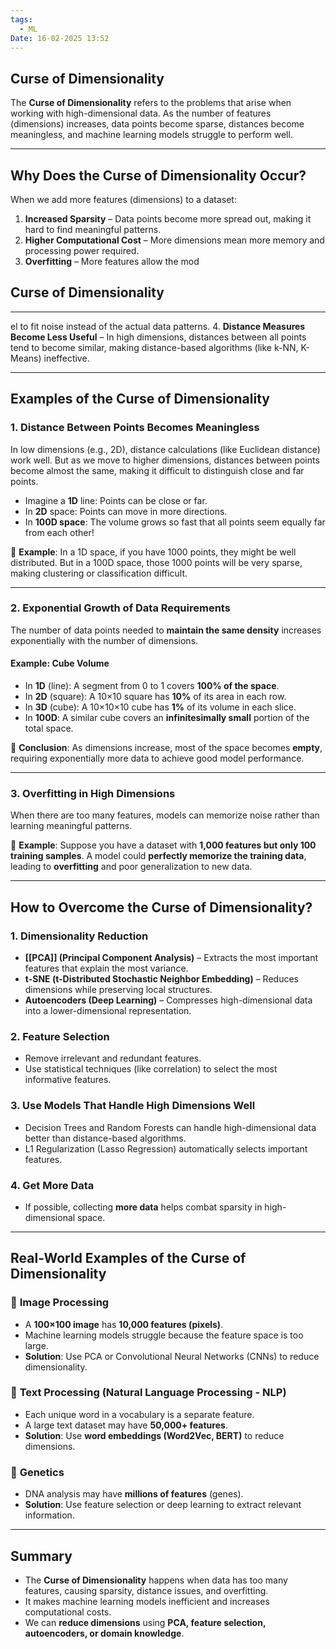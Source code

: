 ```yaml
---
tags:
  - ML
Date: 16-02-2025 13:52
---
```

## **Curse of Dimensionality**

The **Curse of Dimensionality** refers to the problems that arise when working with high-dimensional data. As the number of features (dimensions) increases, data points become sparse, distances become meaningless, and machine learning models struggle to perform well.

---

## **Why Does the Curse of Dimensionality Occur?**

When we add more features (dimensions) to a dataset:

1. **Increased Sparsity** – Data points become more spread out, making it hard to find meaningful patterns.
2. **Higher Computational Cost** – More dimensions mean more memory and processing power required.
3. **Overfitting** – More features allow the mod
## Curse of Dimensionality

---

el to fit noise instead of the actual data patterns.
4. **Distance Measures Become Less Useful** – In high dimensions, distances between all points tend to become similar, making distance-based algorithms (like k-NN, K-Means) ineffective.

---

## **Examples of the Curse of Dimensionality**

### **1. Distance Between Points Becomes Meaningless**

In low dimensions (e.g., 2D), distance calculations (like Euclidean distance) work well. But as we move to higher dimensions, distances between points become almost the same, making it difficult to distinguish close and far points.

- Imagine a **1D** line: Points can be close or far.
- In **2D** space: Points can move in more directions.
- In **100D space**: The volume grows so fast that all points seem equally far from each other!

🔹 **Example**: In a 1D space, if you have 1000 points, they might be well distributed. But in a 100D space, those 1000 points will be very sparse, making clustering or classification difficult.

---

### **2. Exponential Growth of Data Requirements**

The number of data points needed to **maintain the same density** increases exponentially with the number of dimensions.

#### **Example: Cube Volume**

- In **1D** (line): A segment from 0 to 1 covers **100% of the space**.
- In **2D** (square): A 10×10 square has **10%** of its area in each row.
- In **3D** (cube): A 10×10×10 cube has **1%** of its volume in each slice.
- In **100D**: A similar cube covers an **infinitesimally small** portion of the total space.

🔹 **Conclusion**: As dimensions increase, most of the space becomes **empty**, requiring exponentially more data to achieve good model performance.

---

### **3. Overfitting in High Dimensions**

When there are too many features, models can memorize noise rather than learning meaningful patterns.

🔹 **Example**: Suppose you have a dataset with **1,000 features but only 100 training samples**. A model could **perfectly memorize the training data**, leading to **overfitting** and poor generalization to new data.

---

## **How to Overcome the Curse of Dimensionality?**

### **1. Dimensionality Reduction**

- **[[PCA]] (Principal Component Analysis)** – Extracts the most important features that explain the most variance.
- **t-SNE (t-Distributed Stochastic Neighbor Embedding)** – Reduces dimensions while preserving local structures.
- **Autoencoders (Deep Learning)** – Compresses high-dimensional data into a lower-dimensional representation.

### **2. Feature Selection**

- Remove irrelevant and redundant features.
- Use statistical techniques (like correlation) to select the most informative features.

### **3. Use Models That Handle High Dimensions Well**

- Decision Trees and Random Forests can handle high-dimensional data better than distance-based algorithms.
- L1 Regularization (Lasso Regression) automatically selects important features.

### **4. Get More Data**

- If possible, collecting **more data** helps combat sparsity in high-dimensional space.

---

## **Real-World Examples of the Curse of Dimensionality**

### 🔹 **Image Processing**

- A **100×100 image** has **10,000 features (pixels)**.
- Machine learning models struggle because the feature space is too large.
- **Solution**: Use PCA or Convolutional Neural Networks (CNNs) to reduce dimensionality.

### 🔹 **Text Processing (Natural Language Processing - NLP)**

- Each unique word in a vocabulary is a separate feature.
- A large text dataset may have **50,000+ features**.
- **Solution**: Use **word embeddings (Word2Vec, BERT)** to reduce dimensions.

### 🔹 **Genetics**

- DNA analysis may have **millions of features** (genes).
- **Solution**: Use feature selection or deep learning to extract relevant information.

---

## **Summary**

- The **Curse of Dimensionality** happens when data has too many features, causing sparsity, distance issues, and overfitting.
- It makes machine learning models inefficient and increases computational costs.
- We can **reduce dimensions** using **PCA, feature selection, autoencoders, or domain knowledge**.
